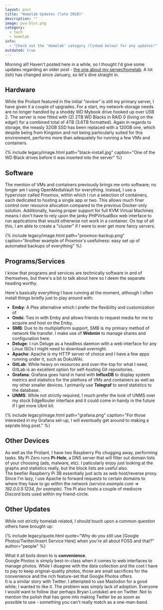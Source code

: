 ```yaml
---
layout: post
title: "Homelab Updates (late 2018)"
description: ""
image: pve-blur.png
category:
  - tech
  - homelab
info:
  - "Check out the 'Homelab' category (linked below) for any updates!"
outdated: true
---
```


Morning all! Haven't posted here in a while, so I thought I'd give some updates regarding an older post - [the one about my server/homelab](/2018/proliant/). A lot (ish) has changed since January, so let's dive straight in.

## Hardware
While the Proliant featured in the initial *"review"* is still my primary server, I have given it a couple of upgrades. For a start, my network-storage needs are no longer handled by a shoddy WD Mybook drive hooked up over USB 2. The server is now fitted with (2) 2TB WD Blacks in RAID 0 (living on the edge!) for a combined total of 4TB (3.6TB formatted). Again in regards to storage, the measly 32GB SSD has been replaced with a 120GB one, which despite being from Kingston and not being particularly suited for this environment, performs more than adequately for running a few VMs and containers.

{% include legacy/image.html path="black-install.jpg" caption="One of the WD Black drives before it was inserted into the server" %}

## Software
The mention of VMs and containers previously brings me onto software; no longer am I using OpenMediaVault for everything. Instead, I use a hypervisor called Proxmox, within which I run a selection of containers, each dedicated to hosting a single app or two. This allows much finer control over resource allocation compared to the previous Docker-only solution. Additionally, having proper support for full KVM Virtual Machines means I don't have to rely upon the janky PHPVirtualBox web interface to run applications that would otherwise not work in a container. On top of all this, I am able to create a "cluster" if I were to ever get more fancy servers.

{% include legacy/image.html path="proxmox-backup.png" caption="Another example of Proxmox's usefulness: easy set up of automated backups of everything" %}

## Programs/Services
I know that programs and services are technically software in and of themselves, but there's a bit to talk about here so I deem the separate heading worthy.

Here's basically everything I have running at the moment, although I often install things briefly just to play around with:

- **Emby**: A Plex alternative which I prefer the flexibility and customization of
- **Ombi**: Ties in with Emby and allows friends to request media for me to acquire and host on the Emby.
- **SMB**: Due to its multiplatform support, SMB is my primary method of network file transfer. I make use of **Webmin** to manage shares and configuration here.
- **Deluge**: I run Deluge as a headless daemon with a web interface for any Linux ISOs I might need to download overnight.
- **Apache**: Apache is my HTTP server of choice and I have a few apps running under it, such as DokuWiki.
- **GitLab**: While heavy on resources and over-the-top for what I need, GitLab is an excellent option for self-hosting Git repositories.
- **Grafana**: Grafana goes hand in hand with **InfluxDB** to display system metrics and statistics for the plethora of VMs and containers as well as my other smaller devices. I primarily use **Telegraf** to send statistics to the database.
- **UNMS**: While not strictly required, I much prefer the look of UNMS over my stock EdgeRouter interface and it could come in handy in the future if I get more Ubnt kit.


{% include legacy/image.html path="grafana.png" caption="For those interested in my Grafana set-up, I will eventually get around to making a seprate blog post." %}

## Other Devices
As well as the Proliant, I have two Raspberry Pis chugging away, performing tasks.
My Pi Zero runs **Pi-Hole**, a DNS server that will filter out domain lists of your choosing (ads, malware, etc). I paticularly enjoy just looking at the graphs and statistics really, but the block lists are useful also.  
The beefier Raspberry Pi 3B essentially just acts as web host/reverse proxy. Since I'm lazy, I use Apache to forward requests to certain domains to where they have to go within the network *(service.example.com ➔ 192.0.0.5:1234, for example)*. The Pi also hosts a couple of mediocre Discord bots used within my friend-circle.

## Other Updates
While not strictly homelab related, I should touch upon a common question others have brought up:

{% include legacy/quote.html quote="Why do you still use [Google Photos/Twitter/Insert Service Here] when you're all about FOSS and that?" author="people" %}

What it all boils down to is **convenience**.  
Google Photos is simply best-in-class when it comes to web interfaces to manage photos. While I disagree with the data collection and the cost I have to pay to keep original-quality photos, those are small sacrifices for the convenience and the rich feature-set that Google Photos offers.  
It is a similar story with Twitter. I attempted to use Mastodon for a good while; I wanted to like it. The problem was simply lack of adoption. Everyone I would want to follow (bar perhaps Bryan Lunduke) are on Twitter. Not to mention the polish that has gone into making Twitter be as soom as possible to use - something you can't really match as a one-man-band.
